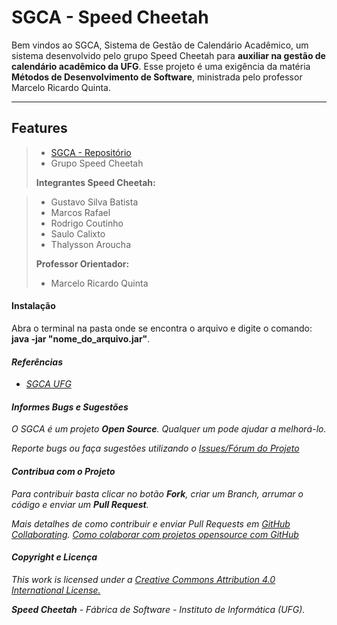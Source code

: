 SGCA - Speed Cheetah
===================


Bem vindos ao SGCA, Sistema de Gestão de Calendário Acadêmico, um sistema desenvolvido pelo grupo Speed Cheetah para **auxiliar na gestão de calendário acadêmico da UFG**. Esse projeto é uma exigência da matéria **Métodos de Desenvolvimento de Software**, ministrada pelo professor Marcelo Ricardo Quinta.

----------


 Features
-------------

> - [SGCA - Repositório](https://github.com/speed-cheetah/SGCA) 
> - Grupo Speed Cheetah
> 
> **Integrantes Speed Cheetah:**

> - Gustavo Silva Batista
> - Marcos Rafael
> - Rodrigo Coutinho
> - Saulo Calixto
> - Thalysson Aroucha
> 
> **Professor Orientador:**
>
> - Marcelo Ricardo Quinta

#### </i> <i class="icon-cog"></i> Instalação

Abra o terminal na pasta onde se encontra o arquivo e digite o comando: **java -jar "nome_do_arquivo.jar"**.

#### <i class="icon-file"> Referências

- [SGCA UFG](http://200.137.197.234:8080/calendario/views/home.xhtml)

#### <i class="icon-pencil"></i> Informes Bugs e Sugestões

O SGCA é um projeto **Open Source**. Qualquer um pode ajudar a melhorá-lo.

Reporte bugs ou faça sugestões utilizando o [Issues/Fórum do Projeto](https://github.com/speed-cheetah/SGCA/issues)

#### <i class="icon-pencil"></i> Contribua com o Projeto

Para contribuir basta clicar no botão **Fork**, criar um *Branch*, arrumar o código e enviar um **Pull Request**.

Mais detalhes de como contribuir e enviar Pull Requests em [GitHub Collaborating](https://help.github.com/categories/63/articles).
[Como colaborar com projetos opensource com GitHub](http://www.youtube.com/watch?v=H3olaBo83As)

#### <i class="icon-hdd"></i> Copyright e Licença

This work is licensed under a [Creative Commons Attribution 4.0 International License.](http://creativecommons.org/licenses/by/4.0/)

**Speed Cheetah** - Fábrica de Software - Instituto de Informática (UFG).
